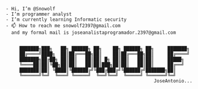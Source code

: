     - Hi, I’m @Snowolf
    - I’m programmer analyst
    - I’m currently learning Informatic security
    - 📫 How to reach me snowolf2397@gmail.com 
      and my formal mail is joseanalistaprogramador.2397@gmail.com      
           
         
         ███████╗███╗   ██╗ ██████╗ ██╗    ██╗ ██████╗ ██╗     ███████╗ 
         ██╔════╝████╗  ██║██╔═══██╗██║    ██║██╔═══██╗██║     ██╔════╝ 
         ███████╗██╔██╗ ██║██║   ██║██║ █╗ ██║██║   ██║██║     █████╗   
         ╚════██║██║╚██╗██║██║   ██║██║███╗██║██║   ██║██║     ██╔══╝   
         ███████║██║ ╚████║╚██████╔╝╚███╔███╔╝╚██████╔╝███████╗██║      
         ╚══════╝╚═╝  ╚═══╝ ╚═════╝  ╚══╝╚══╝  ╚═════╝ ╚══════╝╚═╝      
                                                          JoseAntonio...
